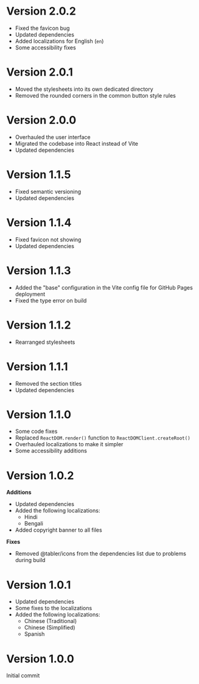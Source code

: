 # Version 2.0.2

-   Fixed the favicon bug
-   Updated dependencies
-   Added localizations for English (`en`)
-   Some accessibility fixes

# Version 2.0.1

-   Moved the stylesheets into its own dedicated directory
-   Removed the rounded corners in the common button style rules

# Version 2.0.0

-   Overhauled the user interface
-   Migrated the codebase into React instead of Vite
-   Updated dependencies

# Version 1.1.5

-   Fixed semantic versioning
-   Updated dependencies

# Version 1.1.4

-   Fixed favicon not showing
-   Updated dependencies

# Version 1.1.3

-   Added the "base" configuration in the Vite config file for GitHub Pages deployment
-   Fixed the type error on build

# Version 1.1.2

-   Rearranged stylesheets

# Version 1.1.1

-   Removed the section titles
-   Updated dependencies

# Version 1.1.0

-   Some code fixes
-   Replaced `ReactDOM.render()` function to `ReactDOMClient.createRoot()`
-   Overhauled localizations to make it simpler
-   Some accessibility additions

# Version 1.0.2

**Additions**

-   Updated dependencies
-   Added the following localizations:
    -   Hindi
    -   Bengali
-   Added copyright banner to all files

**Fixes**

-   Removed @tabler/icons from the dependencies list due to problems during build

# Version 1.0.1

-   Updated dependencies
-   Some fixes to the localizations
-   Added the following localizations:
    -   Chinese (Traditional)
    -   Chinese (Simplified)
    -   Spanish

# Version 1.0.0

Initial commit
